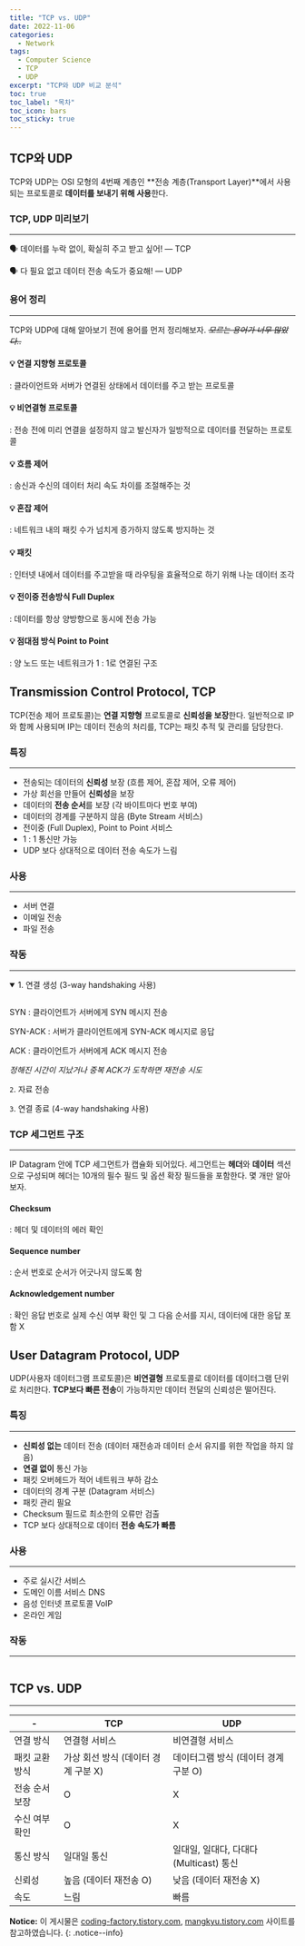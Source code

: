 ```yaml
---
title: "TCP vs. UDP"
date: 2022-11-06
categories:
  - Network
tags:
  - Computer Science
  - TCP
  - UDP
excerpt: "TCP와 UDP 비교 분석"
toc: true
toc_label: "목차"
toc_icon: bars
toc_sticky: true
---
```


## TCP와 UDP

TCP와 UDP는 OSI 모형의 4번째 계층인 **전송 계층(Transport Layer)**에서 사용되는 프로토콜로 **데이터를 보내기 위해 사용**한다.

### TCP, UDP 미리보기

---

🗣️ 데이터를 누락 없이, 확실히 주고 받고 싶어! — TCP

🗣️ 다 필요 없고 데이터 전송 속도가 중요해! — UDP

### 용어 정리

---

TCP와 UDP에 대해 알아보기 전에 용어를 먼저 정리해보자. *~~모르는 용어가 너무 많았다..~~*

#### 💡 연결 지향형 프로토콜

: 클라이언트와 서버가 연결된 상태에서 데이터를 주고 받는 프로토콜

#### 💡 비연결형 프로토콜

: 전송 전에 미리 연결을 설정하지 않고 발신자가 일방적으로 데이터를 전달하는 프로토콜

#### 💡 흐름 제어

: 송신과 수신의 데이터 처리 속도 차이를 조절해주는 것

#### 💡 혼잡 제어

: 네트워크 내의 패킷 수가 넘치게 증가하지 않도록 방지하는 것

#### 💡 패킷

: 인터넷 내에서 데이터를 주고받을 때 라우팅을 효율적으로 하기 위해 나눈 데이터 조각

#### 💡 전이중 전송방식 Full Duplex

: 데이터를 항상 양방향으로 동시에 전송 가능

#### 💡 점대점 방식 Point to Point

: 양 노드 또는 네트워크가 1 : 1로 연결된 구조

## Transmission Control Protocol, TCP

TCP(전송 제어 프로토콜)는 **연결 지향형** 프로토콜로 **신뢰성을 보장**한다. 일반적으로 IP와 함께 사용되며 IP는 데이터 전송의 처리를, TCP는 패킷 추적 및 관리를 담당한다. 

### 특징

---

- 전송되는 데이터의 **신뢰성** 보장 (흐름 제어, 혼잡 제어, 오류 제어)
- 가상 회선을 만들어 **신뢰성**을 보장
- 데이터의 **전송 순서**를 보장 (각 바이트마다 번호 부여)
- 데이터의 경계를 구분하지 않음 (Byte Stream 서비스)
- 전이중 (Full Duplex), Point to Point 서비스
- 1 : 1 통신만 가능
- UDP 보다 상대적으로 데이터 전송 속도가 느림

### 사용

---

- 서버 연결
- 이메일 전송
- 파일 전송

### 작동

---

<details open>
<summary>1. 연결 생성 (3-way handshaking 사용)</summary>
<div markdown="1">

<figure class="align-center">
  <img src="{{ site.url }}{{ site.baseurl }}/assets/images/cs/network/tcp-udp-01.png" alt="">
</figure>


SYN : 클라이언트가 서버에게 SYN 메시지 전송

SYN-ACK : 서버가 클라이언트에게 SYN-ACK 메시지로 응답

ACK : 클라이언트가 서버에게 ACK 메시지 전송

*정해진 시간이 지났거나 중복 ACK가 도착하면 재전송 시도*

</div>
</details>

`2`. 자료 전송

`3`. 연결 종료 (4-way handshaking 사용)

### TCP 세그먼트 구조

---

IP Datagram 안에 TCP 세그먼트가 캡슐화 되어있다. 세그먼트는 **헤더**와 **데이터** 섹션으로 구성되며 헤더는 10개의 필수 필드 및 옵션 확장 필드들을 포함한다. 몇 개만 알아보자.

#### Checksum

: 헤더 및 데이터의 에러 확인

#### Sequence number

: 순서 번호로 순서가 어긋나지 않도록 함

#### Acknowledgement number

: 확인 응답 번호로 실제 수신 여부 확인 및 그 다음 순서를 지시, 데이터에 대한 응답 포함 X

## User Datagram Protocol, UDP

UDP(사용자 데이터그램 프로토콜)은 **비연결형** 프로토콜로 데이터를 데이터그램 단위로 처리한다. **TCP보다 빠른 전송**이 가능하지만 데이터 전달의 신뢰성은 떨어진다. 

### 특징

---

- **신뢰성 없는** 데이터 전송 (데이터 재전송과 데이터 순서 유지를 위한 작업을 하지 않음)
- **연결 없이** 통신 가능
- 패킷 오버헤드가 적어 네트워크 부하 감소
- 데이터의 경계 구분 (Datagram 서비스)
- 패킷 관리 필요
- Checksum 필드로 최소한의 오류만 검출
- TCP 보다 상대적으로 데이터 **전송 속도가 빠름**

### 사용

---

- 주로 실시간 서비스
- 도메인 이름 서비스 DNS
- 음성 인터넷 프로토콜 VoIP
- 온라인 게임

### 작동

---

<figure class="align-center">
  <img src="{{ site.url }}{{ site.baseurl }}/assets/images/cs/network/tcp-udp-02.png" alt="">
</figure>

## TCP vs. UDP

---

| -              | TCP                                 | UDP                                    |
| -------------- | ----------------------------------- | -------------------------------------- |
| 연결 방식      | 연결형 서비스                       | 비연결형 서비스                        |
| 패킷 교환 방식 | 가상 회선 방식 (데이터 경계 구분 X) | 데이터그램 방식 (데이터 경계 구분 O)   |
| 전송 순서 보장 | O                                   | X                                      |
| 수신 여부 확인 | O                                   | X                                      |
| 통신 방식      | 일대일 통신                         | 일대일, 일대다, 다대다(Multicast) 통신 |
| 신뢰성         | 높음 (데이터 재전송 O)              | 낮음 (데이터 재전송 X)                 |
| 속도           | 느림                                | 빠름                                   |


**Notice:** 이 게시물은 [coding-factory.tistory.com](https://coding-factory.tistory.com/614), [mangkyu.tistory.com](https://mangkyu.tistory.com/15) 사이트를 참고하였습니다.
{: .notice--info}

